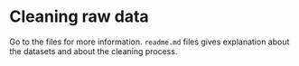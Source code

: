 # Cleaning raw data
Go to the files for more information. `readme.md` files gives explanation about the datasets and about the cleaning process.
